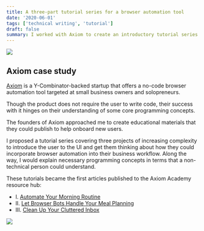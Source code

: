 ```yaml
---
title: A three-part tutorial series for a browser automation tool
date: '2020-06-01'
tags: ['technical writing', 'tutorial']
draft: false
summary: I worked with Axiom to create an introductory tutorial series to help onboard new users to their product.
---
```


![](/static/images/axiom/axiom-1.png)

## Axiom case study

[Axiom](https://axiom.ai) is a Y-Combinator-backed startup that offers a no-code browser automation tool targeted at small business owners and solopreneurs.

Though the product does not require the user to write code, their success with it hinges on their understanding of some core programming concepts.

The founders of Axiom approached me to create educational materials that they could publish to help onboard new users.

I proposed a tutorial series covering three projects of increasing complexity to introduce the user to the UI and get them thinking about how they could incorporate browser automation into their business workflow.
Along the way, I would explain necessary programming concepts in terms that a non-technical person could understand.

These tutorials became the first articles published to the Axiom Academy resource hub:

- I. [Automate Your Morning Routine](https://academy.axiom.ai/blog/automate-your-morning-routine.html)
- II. [Let Browser Bots Handle Your Meal Planning](https://academy.axiom.ai/blog/automate-your-meal-planning.html)
- III. [Clean Up Your Cluttered Inbox](https://academy.axiom.ai/blog/clean-up-your-cluttered-inbox.html)

![](/static/images/axiom/axiom-2.png)
